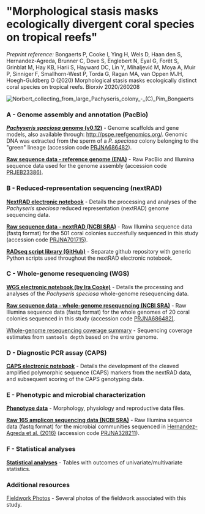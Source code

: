 # "Morphological stasis masks ecologically divergent coral species on tropical reefs"
*Preprint reference:* Bongaerts P, Cooke I, Ying H, Wels D, Haan den S, Hernandez-Agreda, Brunner C, Dove S, Englebert N, Eyal G, Forêt S, Grinblat M, Hay KB, Harii S, Hayward DC, Lin Y, Mihaljević M, Moya A, Muir P, Sinniger F, Smallhorn-West P, Torda G, Ragan MA, van Oppen MJH, Hoegh-Guldberg O (2020) Morphological stasis masks ecologically distinct coral species on tropical reefs. Biorxiv 2020/260208

![Norbert_collecting_from_large_Pachyseris_colony_-_(C)_Pim_Bongaerts](/Users/pbongaerts/Github/pachyseris/media/Norbert_collecting_from_large_Pachyseris_colony_-_(C)_Pim_Bongaerts.jpg)

### A - Genome assembly and annotation (PacBio)

**[*Pachyseris speciosa* genome (v0.12)](genome/)** - Genome scaffolds and gene models, also available through: http://pspe.reefgenomics.org/. Genomic DNA was extracted from the sperm of a *P. speciosa* colony belonging to the "green" lineage (accession code [PRJNA686482](https://www.ncbi.nlm.nih.gov/bioproject/?term=PRJNA686482)).

**[Raw sequence data - reference genome (ENA)](https://www.ebi.ac.uk/ena/browser/view/PRJEB23386)** - Raw PacBio and Illumina sequence data used for the genome assembly (accession code [PRJEB23386)](https://www.ncbi.nlm.nih.gov/bioproject/?term=PRJEB23386).

### B - Reduced-representation sequencing (nextRAD)

**[NextRAD electronic notebook](nextrad/)** - Details the processing and analyses of the *Pachyseris speciosa* reduced representation (nextRAD) genome sequencing data.

[**Raw sequence data - nextRAD (NCBI SRA)**](https://www.ncbi.nlm.nih.gov/bioproject/?term=PRJNA701715) - Raw Illumina sequence data (fastq format) for the 501 coral colonies succesfully sequenced in this study (accession code [PRJNA701715)](https://www.ncbi.nlm.nih.gov/bioproject/?term=PRJNA701715).

**[RADseq script library (GitHub)](https://github.com/pimbongaerts/radseq)** - Separate github repository with generic Python scripts used throughout the nextRAD electronic notebook.

### C - Whole-genome resequencing (WGS)

**[WGS electronic notebook (by Ira Cooke)](https://github.com/iracooke/pachyseris_wgs)** - Details the processing and analyses of the *Pachyseris speciosa* whole-genome resequencing data.

[**Raw sequence data - whole-genome resequencing (NCBI SRA)**](https://www.ncbi.nlm.nih.gov/bioproject/?term=PRJNA686482) - Raw Illumina sequence data (fastq format) for the whole genomes of 20 coral colonies sequenced in this study (accession code [PRJNA686482)](https://www.ncbi.nlm.nih.gov/bioproject/?term=PRJNA686482).

[Whole-genome resequencing coverage summary](https://github.com/iracooke/pachyseris_wgs/blob/master/04_sequencing_summary.md) - Sequencing coverage estimates from `samtools depth` based on the entire genome.

### D - Diagnostic PCR assay (CAPS)

**[CAPS electronic notebook](caps/)** - Details the development of the cleaved amplified polymorphic sequence (CAPS) markers from the nextRAD data, and subsequent scoring of the CAPS genotyping data.

### E - Phenotypic and microbial characterization

**[Phenotype data](phenotype/)** - Morphology, physiology and reproductive data files.

**[Raw 16S amplicon sequencing data (NCBI SRA)](https://www.ncbi.nlm.nih.gov/bioproject/?term=PRJNA328211)** - Raw Illumina sequence data (fastq format) for the microbial communities sequenced in [Hernandez-Agreda et al. (2016)](https://doi.org/10.1128/mbio.00560-16) (accession code [PRJNA328211](https://www.ncbi.nlm.nih.gov/bioproject/?term=PRJNA328211)).

### F - Statistical analyses

**[Statistical analyses](stats/)** - Tables with outcomes of univariate/multivariate statistics.

### Additional resources

[Fieldwork Photos](media/) - Several photos of the fieldwork associated with this study.